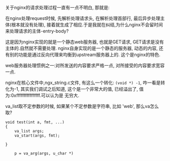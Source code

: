 关于nginx的请求处理过程一直有一点不明白, 那就是:

在nginx处理request时候, 先解析处理请求头, 在解析处理首部行, 最后异步处理主体(根本就没有处理),
接着就生成了相应.于是我就在纠结,为什么nginx不会留时间来处理请求的主体-entry-body?

这是因为nginx实现的就是一个静态web服务器, 也就是GET请求, GET请求是没有主体的.自然就不需要处理.
nginx自身实现的是一个静态的服务器, 动态的内容, 还有别的功能是通过反向代理来均衡到upstream服务器上的.
这个是nginx的特色.

web服务器处理惯例之一:对所发送的内容要求严格一点, 对所接受的内容要求宽容一点.

nginx在核心文件中,ngx_string.c文件, 有这么一个转化: `(void *) -1`, 咋一看是转化为-1, 
其实我们调试之后知道, 这个是一个非常大的值, 已经溢出了, 值为:0xffffffffffffffff.可以认为是
无穷大.

va_list取不定参数的时候, 如果某个不定参数是字符串, 比如 'web', 那么va怎么取?

```
void test(int a, fmt, ...)
{
    va_list args;
    va_start(args, fmt);
    
}
```

```
    p = va_arg(args, u_char *)
```

